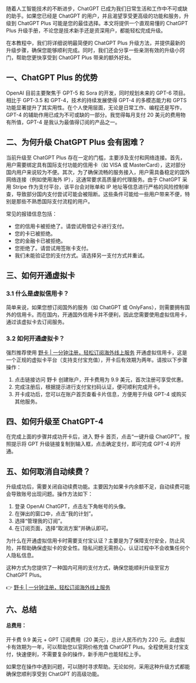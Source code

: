 随着人工智能技术的不断进步，ChatGPT 已成为我们日常生活和工作中不可或缺的助手。如果您已经是 ChatGPT 的用户，并且渴望享受更高级的功能和服务，升级到 ChatGPT Plus 可能是您的最佳选择。本文将提供一个直观易懂的 ChatGPT Plus 升级手册，不论您是技术新手还是资深用户，都能轻松完成升级。

在本教程中，我们将详细说明最简便的 ChatGPT Plus 升级方法，并提供最新的升级步骤，确保您能够顺利完成。同时，我们还会分享一些亲测有效的升级小窍门，帮助您更快享受到 ChatGPT Plus 带来的额外好处。

## 一、ChatGPT Plus 的优势

OpenAI 目前主要聚焦于 GPT-5 和 Sora 的开发，同时规划未来的 GPT-6 项目。相比于 GPT-3.5 和 GPT-4，技术的持续发展使得 GPT-4 的多模态能力和 GPTS 功能显著提升了其实用性。在个人使用层面，无论是日常工作、编程还是写作，GPT-4 的辅助作用已成为不可或缺的一部分。我觉得每月支付 20 美元的费用物有所值，GPT-4 是我认为最值得订阅的产品之一。

## 二、为何升级 ChatGPT Plus 会有困难？

当前升级至 ChatGPT Plus 存在一定的门槛，主要涉及支付和网络连接。首先，用户需要绑定具有国际支付功能的信用卡（如 VISA 或 MasterCard），这对部分国内用户来说较为不便。其次，为了确保流畅的服务接入，用户需具备稳定的国外网络连接（例如使用海外 IP），这通常要求高质量的代理服务。由于 ChatGPT 采用 Stripe 作为支付平台，该平台会对账单和 IP 地址等信息进行严格的风险控制审查，导致部分国内支付尝试可能会被阻断。这些条件可能给一些用户带来不便，特别是那些不熟悉国际支付流程的用户。

常见的报错信息包括：
- 您的信用卡被拒绝了。请尝试用借记卡进行支付。
- 您的卡已被拒绝。
- 您的金融卡已被拒绝。
- 您拒绝了。请尝试用签账卡支付。
- 我们未能验证您的支付方式。请选择另一支付方式并重试。

## 三、如何开通虚拟卡

### 3.1 什么是虚拟信用卡？

简单来说，如果您想订阅国外的服务（如 ChatGPT 或 OnlyFans），则需要拥有国外的信用卡。而在国内，开通国外信用卡并不便利，因此您需要使用虚拟信用卡，通过该虚拟卡去订阅服务。

### 3.2 如何开通虚拟卡？

强烈推荐使用 [野卡 | 一分钟注册，轻松订阅海外线上服务](https://bit.ly/bewildcard) 开通虚拟信用卡，这是一个正规的虚拟卡平台（支持支付宝充值），开卡后有效期为两年。请按以下步骤操作：

1. 点击链接访问 野卡 创建账户，开卡费用为 9.9 美元，首次注册可享受优惠。
2. 完成注册后，根据提示进行支付宝扫码认证，便可顺利完成开卡。
3. 开卡成功后，您可以在账户首页查看卡片信息，方便用于升级 GPT-4 或购买其他服务。

## 四、如何升级至 ChatGPT-4

在完成上面的步骤并成功开卡后，进入 野卡 首页，点击“一键升级 ChatGPT”。按照提示将 GPT 升级链接复制到输入框，点击确定支付，即可完成 GPT-4 的开通。

## 五、如何取消自动续费？

升级成功后，需要关闭自动续费功能。主要因为如果卡内余额不足，自动续费可能会导致账号出现问题。操作方法如下：

1. 登录 OpenAI ChatGPT，点击左下角帐号的头像。
2. 在弹出的窗口中，点击“我的计划”。
3. 选择“管理我的订阅”。
4. 在订阅页面，选择“取消方案”并确认即可。

为什么在开通虚拟信用卡时需要支付宝认证？主要是为了保障支付安全，防止风险，并帮助确保虚拟卡的安全性。隐私问题无需担心，认证过程中不会收集任何个人隐私信息。

这种方式为您提供了一种国内可用的支付方式，确保您能顺利升级至官方 ChatGPT Plus。

👉 [野卡 | 一分钟注册，轻松订阅海外线上服务](https://bit.ly/bewildcard)

## 六、总结

#### 总费用：
开卡费 9.9 美元 + GPT 订阅费用（20 美元），总计人民币约为 220 元。此虚拟卡有效期为一年，可以帮助您以官网价格充值 ChatGPT Plus。全程使用支付宝支付，快速便利，不需要复杂的操作，新手用户也能轻松上手。

如果您在操作中遇到问题，可以随时寻求帮助。无论如何，采用这种升级方式都能确保您顺利享受到 ChatGPT 的高级功能。